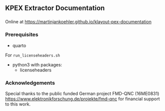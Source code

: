 <!--
--------------------------------------------------------------------------------
SPDX-FileCopyrightText: 2024 Martin Jan Köhler and Harald Pretl
Johannes Kepler University, Institute for Integrated Circuits.

This file is part of KPEX Documentation 
(see https://github.com/martinjankoehler/klayout-pex-website).

Licensed under the Apache License, Version 2.0 (the "License");
you may not use this file except in compliance with the License.
You may obtain a copy of the License at

    http://www.apache.org/licenses/LICENSE-2.0

Unless required by applicable law or agreed to in writing, software
distributed under the License is distributed on an "AS IS" BASIS,
WITHOUT WARRANTIES OR CONDITIONS OF ANY KIND, either express or implied.
See the License for the specific language governing permissions and
limitations under the License.
SPDX-License-Identifier: Apache-2.0
--------------------------------------------------------------------------------
-->
## KPEX Extractor Documentation

###

Online at https://martinjankoehler.github.io/klayout-pex-documentation

### Prerequisites

- quarto

For `run_licenseheaders.sh`
- python3 with packages:
   - licenseheaders

### Acknowledgements

Special thanks to the public funded German project FMD-QNC (16ME0831)
https://www.elektronikforschung.de/projekte/fmd-qnc for financial
support to this work.

